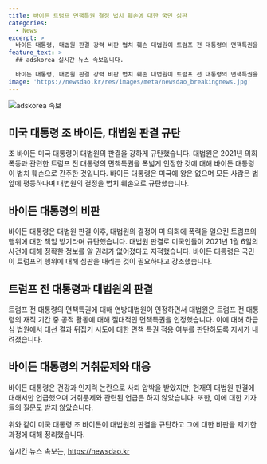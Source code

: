 ```yaml
---
title: 바이든 트럼프 면책특권 결정 법치 훼손에 대한 국민 심판
categories:
  - News
excerpt: >
  바이든 대통령, 대법원 판결 강력 비판 법치 훼손 대법원이 트럼프 전 대통령의 면책특권을 인정한 데 대해 강하게 규탄하는 발언. 왕은 없고, 누구도 법 위에 없다며 트럼프의 폭동 사건 관련 책임은 국민이 심판해야 한다고 주장. 대선 결과 뒤집기 시도 재판 가능성은 희박. 건강과 인지력 논란으로 사퇴 압박 받는 가운데 현안에 대한 언급은 없었음. (AP) #바이든 #대법원 #트럼프
feature_text: >
  ## adskorea 실시간 뉴스 속보입니다.

  바이든 대통령, 대법원 판결 강력 비판 법치 훼손 대법원이 트럼프 전 대통령의 면책특권을 인정한 데 대해 강하게 규탄하는 발언. 왕은 없고, 누구도 법 위에 없다며 트럼프의 폭동 사건 관련 책임은 국민이 심판해야 한다고 주장. 대선 결과 뒤집기 시도 재판 가능성은 희박. 건강과 인지력 논란으로 사퇴 압박 받는 가운데 현안에 대한 언급은 없었음. (AP) #바이든 #대법원 #트럼프
image: 'https://newsdao.kr/res/images/meta/newsdao_breakingnews.jpg'
---
```


<p><img src="https://newsdao.kr/res/images/meta/newsdao_breakingnews.jpg" alt="adskorea 속보" /></p>

<h2 data-ke-size="size26">미국 대통령 조 바이든, 대법원 판결 규탄</h2>

<p data-ke-size="size16">조 바이든 미국 대통령이 대법원의 판결을 강하게 규탄했습니다. 대법원은 2021년 의회 폭동과 관련한 트럼프 전 대통령의 면책특권을 폭넓게 인정한 것에 대해 바이든 대통령이 법치 훼손으로 간주한 것입니다. 바이든 대통령은 미국에 왕은 없으며 모든 사람은 법 앞에 평등하다며 대법원의 결정을 법치 훼손으로 규탄했습니다.</p>

<h2 data-ke-size="size26">바이든 대통령의 비판</h2>

<p data-ke-size="size16">바이든 대통령은 대법원 판결 이후, 대법원의 결정이 미 의회에 폭력을 일으킨 트럼프의 행위에 대한 책임 방기라며 규탄했습니다. 대법원 판결로 미국인들이 2021년 1월 6일의 사건에 대해 정확한 정보를 알 권리가 없어졌다고 지적했습니다. 바이든 대통령은 국민이 트럼프의 행위에 대해 심판을 내리는 것이 필요하다고 강조했습니다.</p>

<h2 data-ke-size="size26">트럼프 전 대통령과 대법원의 판결</h2>

<p data-ke-size="size16">트럼프 전 대통령의 면책특권에 대해 연방대법원이 인정하면서 대법원은 트럼프 전 대통령의 재직 기간 중 공적 활동에 대해 절대적인 면책특권을 인정했습니다. 이에 대해 하급심 법원에서 대선 결과 뒤집기 시도에 대한 면책 특권 적용 여부를 판단하도록 지시가 내려졌습니다.</p>

<h2 data-ke-size="size26">바이든 대통령의 거취문제와 대응</h2>

<p data-ke-size="size16">바이든 대통령은 건강과 인지력 논란으로 사퇴 압박을 받았지만, 현재의 대법원 판결에 대해서만 언급했으며 거취문제와 관련된 언급은 하지 않았습니다. 또한, 이에 대한 기자들의 질문도 받지 않았습니다.</p>

<p>위와 같이 미국 대통령 조 바이든이 대법원의 판결을 규탄하고 그에 대한 비판을 제기한 과정에 대해 정리했습니다.</p>
실시간 뉴스 속보는, <a href="https://newsdao.kr" rel="dofollow">https://newsdao.kr</a>


